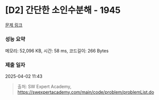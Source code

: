 # [D2] 간단한 소인수분해 - 1945 

[문제 링크](https://swexpertacademy.com/main/code/problem/problemDetail.do?contestProbId=AV5Pl0Q6ANQDFAUq) 

### 성능 요약

메모리: 52,096 KB, 시간: 58 ms, 코드길이: 266 Bytes

### 제출 일자

2025-04-02 11:43



> 출처: SW Expert Academy, https://swexpertacademy.com/main/code/problem/problemList.do